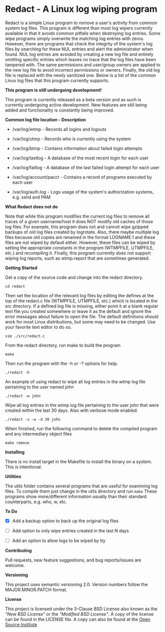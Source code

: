 # Redact - A Linux log wiping program

Redact is a simple Linux program to remove a user's activity from
common system log files. This program is different than most log
wipers currently available in that it avoids common pitfalls when
destroying log entries. Some wipe programs simply overwrite the matching
log entries with zeros. However, there are programs that check the integrity
of the system's log files by searching for these NUL entries and alert
the administrator when found. NUL log entries are avoided by creating a new
log file and entirely omitting specific entries which leaves no trace that
the log files have been tampered with. The same permissions and user/group
owners are applied to the new log file to avoid incorrect permissions or
owners. Finally, the old log file is replaced with the newly sanitized one.
Below is a list of the common Linux log files that this program currently
supports.

**This program is still undergoing development!**

This program is currently released as a beta version and as such is
currently undergoing active development. New features are still being added
and functionality is constantly being improved.

**Common log file location - Description**

* /var/log/wtmp - Records all logins and logouts

* /var/log/utmp - Records who is currently using the system

* /var/log/btmp - Contains information about failed login attempts

* /var/log/lastlog - A database of the most recent login for each user

* /var/log/faillog - A database of the last failed login attempt for each user

* /var/log/account/pacct - Contains a record of programs executed by each user

* /var/log/auth.log - Logs usage of the system's authorization systems, e.g. sshd and PAM

**What Redact does not do**

Note that while this program modifies the current log files to remove all
traces of a given username/host it does NOT modify old caches of those log
files. For example, this program does not and cannot wipe gzipped backups
of old log files created by logrotate. Also, there maybe multiple log files
because old copies are renamed in the format LOGNAME.1 and these files
are not wiped by default either. However, these files can be wiped by setting
the appropriate constants in the program (WTMPFILE, UTMPFILE, etc.) and
recompiling it. Finally, this program currently does not support wiping log
reports, such as wtmp.report that are sometimes generated.


**Getting Started**

Get a copy of the source code and change into the redact directory.

    cd redact

Then set the location of the relevant log files by editing the defines
at the top of the redact.c file (WTMPFILE, UTMPFILE, etc.) which is
located in the src directory. If a defined log file is missing, either
point it at a blank regular text file you created somewhere or leave it
as the default and ignore the error messages about failure to open the
file. The default definitions should work for most Linux distributions,
but some may need to be changed. Use your favorite text editor to do so.

    vim ./src/redact.c

From the redact directory, run make to build the program

    make

Then run the program with the -h or -? options for help.

    ./redact -h

An example of using redact to wipe all log entries in the wtmp log file
pertaining to the user named john

    ./redact -w john

Wipe all log entries in the wtmp log file pertaining to the user john that
were created within the last 30 days. Also with verbose mode enabled.

    ./redact -v -w -d 30 john

When finished, run the following command to delete the compiled program
and any intermediary object files

    make remove


**Installing**

There is no install target in the Makefile to install the binary on a system.
This is intentional.


**Utilities**

The utils folder contains several programs that are useful for examining
log files. To compile them just change in the utils directory and run
`make` These programs show more/different information usually than their
standard counterparts, e.g. who, w, etc.


**To Do**

- [x] Add a backup option to back up the original log files
- [ ] Add option to only wipe entries created in the last N days
- [ ] Add an option to allow logs to be wiped by tty


**Contributing**

Pull requests, new feature suggestions, and bug reports/issues are
welcome.


**Versioning**

This project uses semantic versioning 2.0. Version numbers follow the
MAJOR.MINOR.PATCH format.


**License**

This project is licensed under the 3-Clause BSD License also known as the
*"New BSD License"* or the *"Modified BSD License"*. A copy of the license
can be found in the LICENSE file. A copy can also be found at the
[Open Source Institute](https://opensource.org/licenses/BSD-3-Clause)
